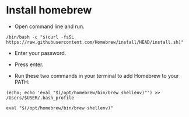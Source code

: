 # Install homebrew

* Open command line and run.
~~~
/bin/bash -c "$(curl -fsSL https://raw.githubusercontent.com/Homebrew/install/HEAD/install.sh)"
~~~

* Enter your password.

* Press enter.

* Run these two commands in your terminal to add Homebrew to your PATH:
~~~
(echo; echo 'eval "$(/opt/homebrew/bin/brew shellenv)"') >> /Users/$USER/.bash_profile
~~~
~~~
eval "$(/opt/homebrew/bin/brew shellenv)"
~~~